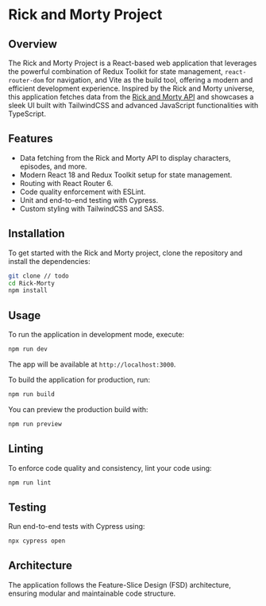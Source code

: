 
# Rick and Morty Project

## Overview

The Rick and Morty Project is a React-based web application that leverages the powerful combination of Redux Toolkit for state management, `react-router-dom` for navigation, and Vite as the build tool, offering a modern and efficient development experience. Inspired by the Rick and Morty universe, this application fetches data from the [Rick and Morty API](https://rickandmortyapi.com/) and showcases a sleek UI built with TailwindCSS and advanced JavaScript functionalities with TypeScript.

## Features

- Data fetching from the Rick and Morty API to display characters, episodes, and more.
- Modern React 18 and Redux Toolkit setup for state management.
- Routing with React Router 6.
- Code quality enforcement with ESLint.
- Unit and end-to-end testing with Cypress.
- Custom styling with TailwindCSS and SASS.

## Installation

To get started with the Rick and Morty project, clone the repository and install the dependencies:

```bash
git clone // todo
cd Rick-Morty
npm install
```

## Usage

To run the application in development mode, execute:

```bash
npm run dev
```

The app will be available at `http://localhost:3000`.

To build the application for production, run:

```bash
npm run build
```

You can preview the production build with:

```bash
npm run preview
```

## Linting

To enforce code quality and consistency, lint your code using:

```bash
npm run lint
```

## Testing

Run end-to-end tests with Cypress using:

```bash
npx cypress open
```

## Architecture

The application follows the Feature-Slice Design (FSD) architecture, ensuring modular and maintainable code structure.
